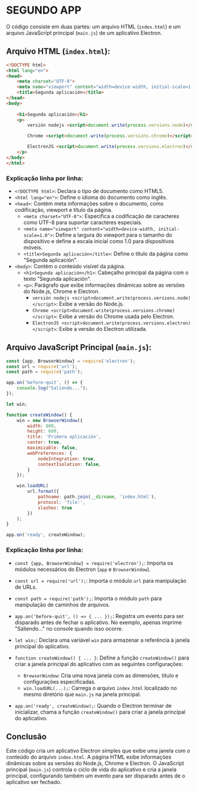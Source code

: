 # SEGUNDO APP
O código consiste em duas partes: um arquivo HTML (`index.html`) e um arquivo JavaScript principal (`main.js`) de um aplicativo Electron. 

## Arquivo HTML (`index.html`):
```html
<!DOCTYPE html>
<html lang="en">
<head>
    <meta charset="UTF-8">
    <meta name="viewport" content="width=device-width, initial-scale=1.0">
    <title>Segunda aplicación</title>
</head>
<body>
    
    <h1>Segunda aplicación</h1>
    <p>
        versión nodejs <script>document.write(process.versions.node)</script>

        Chrome <script>document.write(process.versions.chrome)</script>

        ElectronJS <script>document.write(process.versions.electron)</script>
    </p>
</body>
</html>
```

### Explicação linha por linha:
- `<!DOCTYPE html>`: Declara o tipo de documento como HTML5.
- `<html lang="en">`: Define o idioma do documento como inglês.
- `<head>`: Contém meta informações sobre o documento, como codificação, viewport e título da página.
  - `<meta charset="UTF-8">`: Especifica a codificação de caracteres como UTF-8 para suportar caracteres especiais.
  - `<meta name="viewport" content="width=device-width, initial-scale=1.0">`: Define a largura do viewport para o tamanho do dispositivo e define a escala inicial como 1.0 para dispositivos móveis.
  - `<title>Segunda aplicación</title>`: Define o título da página como "Segunda aplicación".
- `<body>`: Contém o conteúdo visível da página.
  - `<h1>Segunda aplicación</h1>`: Cabeçalho principal da página com o texto "Segunda aplicación".
  - `<p>`: Parágrafo que exibe informações dinâmicas sobre as versões do Node.js, Chrome e Electron.
    - `versión nodejs <script>document.write(process.versions.node)</script>`: Exibe a versão do Node.js.
    - `Chrome <script>document.write(process.versions.chrome)</script>`: Exibe a versão do Chrome usada pelo Electron.
    - `ElectronJS <script>document.write(process.versions.electron)</script>`: Exibe a versão do Electron utilizada.

## Arquivo JavaScript Principal (`main.js`):
```javascript
const {app, BrowserWindow} = require('electron');
const url = require('url');
const path = require('path');

app.on('before-quit', () => {
    console.log("Saliendo...");
});

let win;

function createWindow() {
    win = new BrowserWindow({
        width: 800,
        height: 600,
        title: 'Primera aplicación',
        center: true,
        maximizable: false,
        webPreferences: {
            nodeIntegration: true,
            contextIsolation: false,
        }
    });

    win.loadURL(
        url.format({
            pathname: path.join(__dirname, 'index.html'),
            protocol: 'file:',
            slashes: true
        })
    );
}

app.on('ready', createWindow);
```

### Explicação linha por linha:
- `const {app, BrowserWindow} = require('electron');`: Importa os módulos necessários do Electron (`app` e `BrowserWindow`).
- `const url = require('url');`: Importa o módulo `url` para manipulação de URLs.
- `const path = require('path');`: Importa o módulo `path` para manipulação de caminhos de arquivos.

- `app.on('before-quit', () => { ... });`: Registra um evento para ser disparado antes de fechar o aplicativo. No exemplo, apenas imprime "Saliendo..." no console quando isso ocorre.

- `let win;`: Declara uma variável `win` para armazenar a referência à janela principal do aplicativo.

- `function createWindow() { ... }`: Define a função `createWindow()` para criar a janela principal do aplicativo com as seguintes configurações:
  - `BrowserWindow`: Cria uma nova janela com as dimensões, título e configurações especificadas.
  - `win.loadURL(...);`: Carrega o arquivo `index.html` localizado no mesmo diretório que `main.js` na janela principal.

- `app.on('ready', createWindow);`: Quando o Electron terminar de inicializar, chama a função `createWindow()` para criar a janela principal do aplicativo.

## Conclusão
Este código cria um aplicativo Electron simples que exibe uma janela com o conteúdo do arquivo `index.html`. A página HTML exibe informações dinâmicas sobre as versões do Node.js, Chrome e Electron. O JavaScript principal (`main.js`) controla o ciclo de vida do aplicativo e cria a janela principal, configurando também um evento para ser disparado antes de o aplicativo ser fechado.
